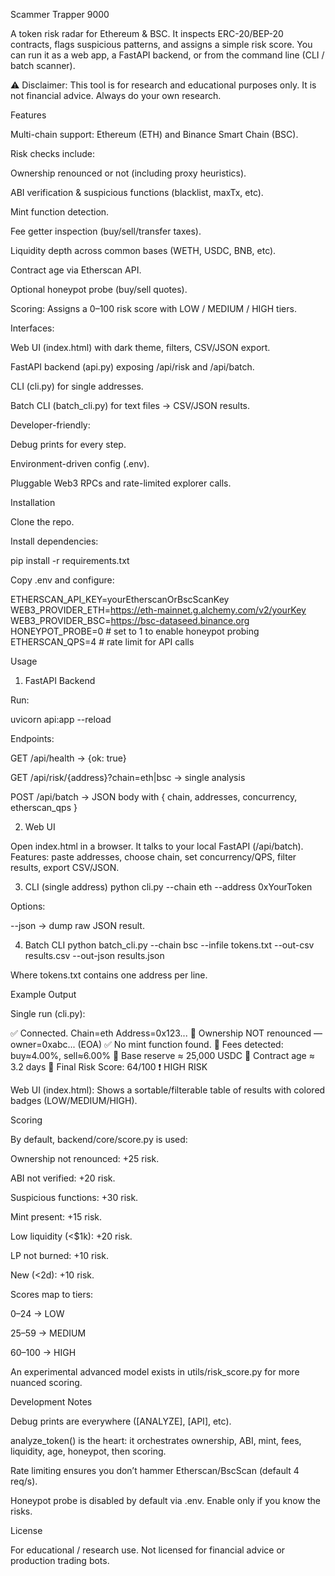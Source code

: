 Scammer Trapper 9000

A token risk radar for Ethereum & BSC. It inspects ERC-20/BEP-20 contracts, flags suspicious patterns, and assigns a simple risk score.
You can run it as a web app, a FastAPI backend, or from the command line (CLI / batch scanner).

⚠️ Disclaimer: This tool is for research and educational purposes only. It is not financial advice. Always do your own research.

Features

Multi-chain support: Ethereum (ETH) and Binance Smart Chain (BSC).

Risk checks include:

Ownership renounced or not (including proxy heuristics).

ABI verification & suspicious functions (blacklist, maxTx, etc).

Mint function detection.

Fee getter inspection (buy/sell/transfer taxes).

Liquidity depth across common bases (WETH, USDC, BNB, etc).

Contract age via Etherscan API.

Optional honeypot probe (buy/sell quotes).

Scoring: Assigns a 0–100 risk score with LOW / MEDIUM / HIGH tiers.

Interfaces:

Web UI (index.html) with dark theme, filters, CSV/JSON export.

FastAPI backend (api.py) exposing /api/risk and /api/batch.

CLI (cli.py) for single addresses.

Batch CLI (batch_cli.py) for text files → CSV/JSON results.

Developer-friendly:

Debug prints for every step.

Environment-driven config (.env).

Pluggable Web3 RPCs and rate-limited explorer calls.

Installation

Clone the repo.

Install dependencies:

pip install -r requirements.txt


Copy .env and configure:

ETHERSCAN_API_KEY=yourEtherscanOrBscScanKey
WEB3_PROVIDER_ETH=https://eth-mainnet.g.alchemy.com/v2/yourKey
WEB3_PROVIDER_BSC=https://bsc-dataseed.binance.org
HONEYPOT_PROBE=0     # set to 1 to enable honeypot probing
ETHERSCAN_QPS=4      # rate limit for API calls

Usage
1. FastAPI Backend

Run:

uvicorn api:app --reload


Endpoints:

GET /api/health → {ok: true}

GET /api/risk/{address}?chain=eth|bsc → single analysis

POST /api/batch → JSON body with { chain, addresses, concurrency, etherscan_qps }

2. Web UI

Open index.html in a browser.
It talks to your local FastAPI (/api/batch).
Features: paste addresses, choose chain, set concurrency/QPS, filter results, export CSV/JSON.

3. CLI (single address)
python cli.py --chain eth --address 0xYourToken


Options:

--json → dump raw JSON result.

4. Batch CLI
python batch_cli.py --chain bsc --infile tokens.txt --out-csv results.csv --out-json results.json


Where tokens.txt contains one address per line.

Example Output

Single run (cli.py):

✅ Connected. Chain=eth  Address=0x123...
🚩 Ownership NOT renounced — owner=0xabc... (EOA)
✅ No mint function found.
💸 Fees detected: buy≈4.00%, sell≈6.00%
🔹 Base reserve ≈ 25,000 USDC
📅 Contract age ≈ 3.2 days
🧮 Final Risk Score: 64/100
❗ HIGH RISK


Web UI (index.html):
Shows a sortable/filterable table of results with colored badges (LOW/MEDIUM/HIGH).

Scoring

By default, backend/core/score.py is used:

Ownership not renounced: +25 risk.

ABI not verified: +20 risk.

Suspicious functions: +30 risk.

Mint present: +15 risk.

Low liquidity (<$1k): +20 risk.

LP not burned: +10 risk.

New (<2d): +10 risk.

Scores map to tiers:

0–24 → LOW

25–59 → MEDIUM

60–100 → HIGH

An experimental advanced model exists in utils/risk_score.py for more nuanced scoring.

Development Notes

Debug prints are everywhere ([ANALYZE], [API], etc).

analyze_token() is the heart: it orchestrates ownership, ABI, mint, fees, liquidity, age, honeypot, then scoring.

Rate limiting ensures you don’t hammer Etherscan/BscScan (default 4 req/s).

Honeypot probe is disabled by default via .env. Enable only if you know the risks.

License

For educational / research use. Not licensed for financial advice or production trading bots.
